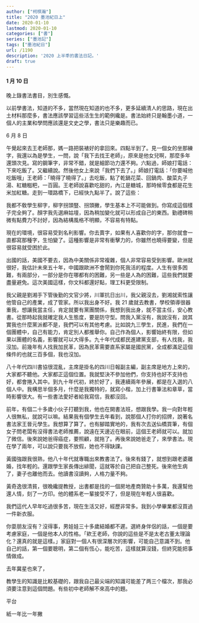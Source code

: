 ```yaml
---
author: ["柯棋瀚"]
title: "2020 墨池紀日上"
date: 2020-01-10
lastmod: 2020-01-10
categories: ["書"]
series: ["墨池記"]
tags: ["墨池紀日"]
url: /1190
description: '2020 上半秊的書法日記。'
draft: true
---
```


#### 1 月 10 日

晚上錄書法書目，別生感慨。

以前學書法，知道的不多，當然現在知道的也不多，更多延續清人的思路，現在出土材料那麼多，書法應該學習這些活生生的範例纔是。書法始終只是翰墨小道，一個人的主業和學問應該還是文史之學，書法只是樂趣而已。



6 月 8 日

午覺起來去王老師那，媽一路把裝裱好的拿回來。四點半到了。見一個女的坐那練字，我還以為是學生，一問，說「我下去找王老師」，原來是他女兒啊，那麼多年還頭次見。寫的鋼筆字，非常不錯，就是細節功力還不夠。六點過，師娘打電話：下來吃飯了。又繼續說。然後他女上來說「我們下去了。」師娘打電話：「你要喊他吃飯哦」王老師：「曉得了曉得了。」去吃飯，點了乾鍋花菜、回鍋肉、酸菜丸子湯、紅糖糍粑，一百圓。王老師說喜歡吃甜的，內江是糖城，那時候零食都是花生米加紅糖。走到一環路橋下，已經快九點半了。說了這些：

我都不敎學生柳字，柳字拐頭豎、拐頭撇，學生基本上不可能做到。你寫成這個樣子完全夠了。顏字我先選麻姑壇，因為稍加變化就可以形成自己的東西。勤禮碑稍微有點費力不討好，因為結構風格不明顯，不容易有特點。

現在的環境，很容易受到名利影響。你去賣字，如果有人喜歡你的字，那你就會一直都寫那種字，生怕變了。這種影響是非常有衝擊力的，你雖然也曉得要變，但是很容易就受困於此。

出國的話，美國不要去，因為中美關係非常複雜，個人非常容易受到影響。歐洲就很好，我估計未來五十年，中國跟歐洲不會鬧到你死我活的程度。人生有很多困難，有兩部分，一部分是你在哪都有的困難，另一些是人為的困難，這些我們就要盡量避免。這次美國這樣，你文科都還好點，理工科更受限制。

我父親是劉湘手下管後勤的文官少將，川軍抗日出川，我父親沒去，劉湘就索性讓他管自己的產業，成了管家。所以我出身不好。我 21 歲就去教書，學校領導很器重我，想讓我當主任，肯定就要有黨團關係，我想到我出身，就不當主任，安心教書。從那時起我就確定我人生態度，要是防守型。問我入黨沒有，我說沒有，說其實我也什麼黨派都不是，我們可以有其他考慮。比如說九三學生，民進，我們在一個團體中，自己有能力，肯定別人都推舉你。自己作為個人，影響始終有限，但如果以團體的名義，影響就可以大得多。九十年代成都民進建黨支部，有人找我，我沒加。前幾年有人找我加民革，因為民革需要直系家屬是國民黨，全成都滿足這個條件的也就三百多個，我也沒加。

八十年代四川書協很混亂，主席是掛名的四川日報副主編，副主席是地方上來的，大家都不聽他。大家都正這個位置。我就堅決不參加他們，你支持也好不支持也好，都會捲入其中。到九十年代初，終於好了，我連續兩年參展，都是在入選的八個人中。我構思半個多月，什麼是我獨特的，就寫小楷，加上行書筆法和章草，當時影響很大。有一些書法愛好者給我寫信，我都沒回。

前年，有個二十多歲小伙子打聽到我，他也在開書法班，想跟我學。我一向對年輕人很無私，就說可以嘛。結果我有個學生去年看到，說那個人打你的招牌，說著名書法家王晉元學生。我想算了算了。也有腳踏實地的，我有次去送仙橋買筆，有個女子問老闆有沒得書法老師推薦，說遠在天邊近在眼前，這個王老師就可以。就加了微信。後來說她爸得癌症，要照顧，就拖了。再後來說她爸走了，來學書法。現在學了兩年，可以說只要我不放假，她也不得缺課。

黃國強跟我很熟，他八十年代就專職出來教書法了。後來有錢了，就想到跟老婆離婚，找年輕的。還跟學生家長傳出緋聞，這就等於自己把自己整死。後來他生病了，妻子也離他而去。他讀書沒讀夠，人格力量不夠。

黃奇逸很清貧，很晚纔提教授，出書都是找的一個房地產商贊助十多萬，我還幫他還人情，刻了一方印。他的體系老一輩接受不了，但是現在年輕人很喜歡。

我們這代人早年吃過很多苦，現在生活又好，經歷非常多。我到小學畢業都沒買過一件新衣服。

你耍朋友沒有？沒得事，男娃娃三十多歲結婚都不遲。選終身伴侶的話，一個是要考慮家庭，一個是他本人的性格。「欸王老師，你說的這些是不是太老古董太理論化？還真的就是這樣。」家庭對一個人有很深層次的影響，可能自己意識不到。他自己的話，第一個要聰明，第二個有恆心，能吃苦，這樣就算沒錢，但終究能把事情做成。

去年冀星也來了，

教學生的知識是比較基礎的，跟我自己最尖端的知識可能差了两三个檔次，那我必須要注意到這個問題。有些初中老師解不來高中的題。

平台

紙一年比一年撇











